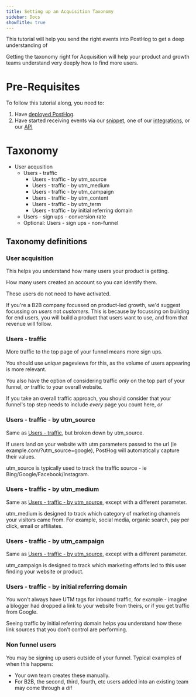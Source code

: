 ```yaml
---
title: Setting up an Acquisition Taxonomy
sidebar: Docs
showTitle: true
---
```


This tutorial will help you send the right events into PostHog to get a deep understanding of 

Getting the taxonomy right for Acquisition will help your product and growth teams understand very deeply how to find more users.

# Pre-Requisites

To follow this tutorial along, you need to:

1. Have [deployed PostHog](/docs/deployment).
1. Have started receiving events via our [snippet](/docs/integrate/client/js), one of our [integrations](/docs/integrate/overview), or our [API](/docs/api/overview)

# Taxonomy

- User acqusition
  - Users - traffic
    - Users - traffic - by utm_source
    - Users - traffic - by utm_medium
    - Users - traffic - by utm_campaign
    - Users - traffic - by utm_content
    - Users - traffic - by utm_term
    - Users - traffic - by initial referring domain
  - Users - sign ups - conversion rate
  - Optional: Users - sign ups - non-funnel
 
## Taxonomy definitions

### User acquisition

This helps you understand how many users your product is getting.

How many users created an account so you can identify them.

These users do not need to have activated.

If you're a B2B company focussed on product-led growth, we'd suggest focussing on _users_ not _customers_. This is because by focussing on building for end users, you will build a product that users want to use, and from that revenue will follow.

### Users - traffic

More traffic to the top page of your funnel means more sign ups.

You should use _unique_ pageviews for this, as the volume of users appearing is more relevant.

You also have the option of considering traffic _only_ on the top part of your funnel, _or_ traffic to your overall website.

If you take an overall traffic approach, you should consider that your funnel's top step needs to include _every_ page you count here, _or_

### Users - traffic - by utm_source

Same as [Users - traffic](#users--traffic), but broken down by utm_source.

If users land on your website with utm parameters passed to the url (ie example.com/?utm_source=google), PostHog will automatically capture their values.

utm_source is typically used to track the traffic source - ie Bing/Google/Facebook/Instagram.

### Users - traffic - by utm_medium

Same as [Users - traffic - by utm_source](#users--traffic--by-utmsource), except with a different parameter.

utm_medium is designed to track which category of marketing channels your visitors came from. For example, social media, organic search, pay per click, email or affiliates.

### Users - traffic - by utm_campaign

Same as [Users - traffic - by utm_source](#users--traffic--by-utmsource), except with a different parameter.

utm_campaign is designed to track which marketing efforts led to this user finding your website or product.

### Users - traffic - by initial referring domain

You won't always have UTM tags for inbound traffic, for example - imagine a blogger had dropped a link to your website from theirs, or if you get traffic from Google.

Seeing traffic by initial referring domain helps you understand how these link sources that you don't control are performing.

### Non funnel users

You may be signing up users outside of your funnel. Typical examples of when this happens:

* Your own team creates these manually.
* For B2B, the second, third, fourth, etc users added into an existing team may come through a dif